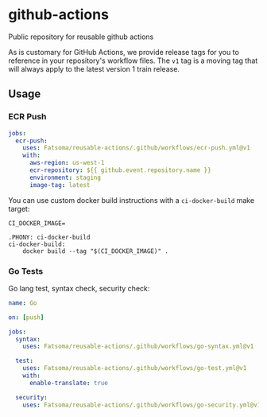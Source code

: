 # github-actions

Public repository for reusable github actions 

As is customary for GitHub Actions, we provide release tags for you to reference in your repository's workflow files. The `v1` tag is a moving tag that will always apply to the latest version 1 train release.

## Usage

### ECR Push

```yml
jobs:
  ecr-push:
    uses: Fatsoma/reusable-actions/.github/workflows/ecr-push.yml@v1
    with:
      aws-region: us-west-1
      ecr-repository: ${{ github.event.repository.name }}
      environment: staging
      image-tag: latest
```

You can use custom docker build instructions with a `ci-docker-build` make target:

```make
CI_DOCKER_IMAGE=

.PHONY: ci-docker-build
ci-docker-build:
	docker build --tag "$(CI_DOCKER_IMAGE)" .
```

### Go Tests

Go lang test, syntax check, security check:

```yml
name: Go

on: [push]

jobs:
  syntax:
    uses: Fatsoma/reusable-actions/.github/workflows/go-syntax.yml@v1

  test:
    uses: Fatsoma/reusable-actions/.github/workflows/go-test.yml@v1
    with:
      enable-translate: true

  security:
    uses: Fatsoma/reusable-actions/.github/workflows/go-security.yml@v1
```
